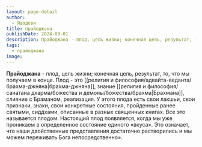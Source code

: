```yaml
---
layout: page-detail
author:
  - Яшодеви
title: прайоджана
publishDate: 2024-09-01
description: Прайоджана - плод, цель жизни; конечная цель, результат, то, что мы получаем в конце.
tags:
  - прайоджана
image:
---
```

**Прайоджана** - плод, цель жизни; конечная цель, результат, то, что мы получаем в конце.
Плод - это [[религия и философия/адвайта-веданта/брахма-джняна|брахма-джняна]], знание [[религия и философия/санатана дхарма/божества и демоны/божества/брахма|Брахмана]], слияние с Браманом, реализация. У этого плода есть свои лакшьи, свои признаки, знаки, свои конкретные состояния, пройденные ранее святыми, сиддхами, описанные в разных священных книгах. Все это называется плодом. Настоящий плод появляется, когда мы уже проникаем в определенное состояние единого «вкуса». Это означает, что наши двойственные представления достаточно растворились и мы можем переживать Бога непосредственно».


